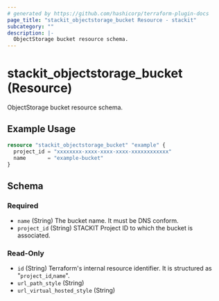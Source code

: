 ```yaml
---
# generated by https://github.com/hashicorp/terraform-plugin-docs
page_title: "stackit_objectstorage_bucket Resource - stackit"
subcategory: ""
description: |-
  ObjectStorage bucket resource schema.
---
```


# stackit_objectstorage_bucket (Resource)

ObjectStorage bucket resource schema.

## Example Usage

```terraform
resource "stackit_objectstorage_bucket" "example" {
  project_id = "xxxxxxxx-xxxx-xxxx-xxxx-xxxxxxxxxxxx"
  name       = "example-bucket"
}
```

<!-- schema generated by tfplugindocs -->
## Schema

### Required

- `name` (String) The bucket name. It must be DNS conform.
- `project_id` (String) STACKIT Project ID to which the bucket is associated.

### Read-Only

- `id` (String) Terraform's internal resource identifier. It is structured as "`project_id`,`name`".
- `url_path_style` (String)
- `url_virtual_hosted_style` (String)
